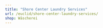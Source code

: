 ```yaml
---
title: "Shore Center Laundry Services"
url: /euclid/shore-center-laundry-services/
shop: Wäscherei
---
```

